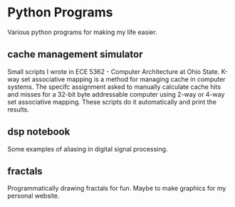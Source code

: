 # Python Programs
Various python programs for making my life easier.

## cache management simulator
Small scripts I wrote in ECE 5362 - Computer Architecture at Ohio State. K-way set associative mapping is a method for managing cache in computer systems. The specifc assignment asked to manually calculate cache hits and misses for a 32-bit byte addressable computer using 2-way or 4-way set associative mapping. These scripts do it automatically and print the results.

## dsp notebook
Some examples of aliasing in digital signal processing.

## fractals
Programmatically drawing fractals for fun. Maybe to make graphics for my personal website.

